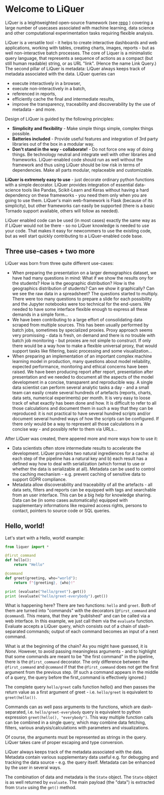 # Welcome to LiQuer

LiQuer is a leightweighted open-source framework (see [repo](https://github.com/orest-d/liquer) )
covering a large number of usecases
associated with machine learning, data science and other computational experimentation tasks
requiring flexible analysis.

LiQuer is a versatile tool - it helps to create interactive dashboards and web applications,
working with tables, creating charts, images, reports - but as well non-interactive batch processes.
The core of Liquer is a minimalistic query language, that represents 
a sequence of actions as a compact (but still human readable) string, or as URL "link".
(Hence the name Link Query.) The second pillar of LiQuer is metadata: LiQuer always keeps track of metadata associated with the data.
LiQuer queries can
* execute interactively in a browser,
* execute non-interactively in a batch,
* referenced in reports,
* efficiently cache the final and intermediate results,
* improve the transparency, traceability and discoverability by the use of metadata - and more.

Design of LiQuer is guided by the following principles:

* **Simplicity and flexibility** - Make simple things simple, complex things possible.
* **Batteries included** - Provide useful features and integration of 3rd party libraries out of the box in a modular way.
* **Don't stand in the way - collaborate!** - Do not force one way of doing things. Be technology neutral and integrate well 
with other libraries and frameworks. LiQuer-enabled code should run as well without the framework and thus using LiQuer should be low risk in terms of dependencies. Make all parts modular, replaceable and customizable.

**LiQuer is extremely easy to use** - just decorate ordinary python functions with a simple decorator.
LiQuer provides integration of essential data-science tools like Pandas, Scikit-Learn and Keras without having a hard dependency on these frameworks - you need them only when you are going to use them.
LiQuer's main web-framework is Flask (because of its simplicity), but other frameworks can easily be supported (there is a basic Tornado support available, others will follow as needed).

LiQuer enabled code can be used (in most cases) exactly the same way as if LiQuer would not be there - so no LiQuer knowledge is needed to use your code.
That makes it easy for newcommers to use the existing code, but as well start quickly contributing to a LiQuer-enabled code base.


## Three use-cases + two more
LiQuer was born from three quite different use-cases:
* When preparing the presentation on a larger demographics dataset, we have had many questions in mind: What if we show the results ony for the students? How is the geographic distribution? How is the geographics distribution of students? Can we show it graphically? Can we see the raw data in a spreadsheet? The questions started to multiply. There were too many questions to prepare a slide for each possibility and the Jupyter notebooks were too technical for the end-users. We needed to have some interface flexible enough to express all these demands in a simple form...
* We have been contributing to a large effort of consolidating data scraped from multiple sources. This has been usually performed by batch jobs, sometimes by specialized proxies. Proxy approach seems very promissing - data is fresh, on demand and there is no trouble with batch job monitoring - but proxies are not simple to construct. If only there would be a way how to make a flexible universal proxy, that would support tasks like filtering, basic processing and some visualization...
* When preparing an implementation of an important complex machine learning model in production, many questions about model reliability, expected performance, monitoring and ethical concerns have been raised. We have been producing report after report, presentation after presentation and we needed to document all the aspects of the model development in a concise,  transparent and reproducible way. A single data scientist can perform several analytic tasks a day - and a small team can easily create several hundreds of artefacts (reports, charts, data sets, numerical experiments) per month. It is very easy to loose track of what exactly has been done and how. It is difficult to refer to all those calculations and document them in such a way that they can be reproduced: it is not practical to have several hundred scripts and/or document several hundred ways of how the scripts can be configured. If there only would be a way to represent all those calculations in a concise way - and possibly refer to them via URLs...

After LiQuer was created, there appered more and more ways how to use it:
* Data scientists often store intermediate results to accelerate the development. LiQuer provides two natural ingrediences for a cache: a) each step of the pipeline has a natural key and b) each result has a defined way how to deal with serialization (which format to use or whether the data is serializable at all). Metadata can be used to control the caching mechanism - e.g. prevent caching of sensitive data to support GDPR compliance.
* Metadata allow discoverability and traceability of all the artefacts - all data sets, filters and reports can be equipped with tags and searchable from an user interface. This can be a big help for knowledge sharing. Data can be (in somo cases automatically) equipped with supplementary informations like required access rights, persons to contact, pointers to source code or SQL queries.


## Hello, world!

Let's start with a Hello, world! example:

```python
from liquer import *

@first_command
def hello():
    return "Hello"

@command
def greet(greeting, who="world"):
    return f"{greeting}, {who}!"

print (evaluate("hello/greet").get())
print (evaluate("hello/greet-everybody").get())
```

What is happening here? There are two functions: ``hello`` and ``greet``.
Both of them are turned into "commands" with the decorators (``@first_command`` and ``@command``).
This means, that they are "published" and can be called via a web interface.
In this example, we just call them via the ``evaluate`` function.
Evaluate accepts a LiQuer query, which consists out of a chain of slash-separated commands;
output of each command becomes an input of a next command.

What is at the beginning of the chain? As you might have guessed, it is *None*.
However, to avoid passing meaningless arguments - and to highlight that some commands are meant to be "the first command" in the pipeline, there is the ``@first_command`` decorator. The only difference between the ``@first_command`` and ``@command``
if that the ``@first_command`` does not get the first argument from the previous step. (If such a command appears in the middle of a query, the query before the first_command is effectively ignored.)

The complete query ``hello/greet`` calls function hello() and then passes the return value as a
first argument of greet - i.e. ``hello/greet`` is equivalent to ``greet(hello())``.

Commands can as well pass arguments to the functions, which are dash-separated,
i.e. ``hello/greet-everybody`` query is equivalent to python expression ``greet(hello(), "everybody")``.
This way multiple function calls can be combined in a single query, which may combine
data fetching, filters, various analysis/calculations with parameters and visualizations.

Of course, the arguments must be represented as strings in the query. LiQuer takes care of
proper escaping and type conversion.

LiQuer always keeps track of the metadata associated with the data.
Metadata contain various supplementary data useful e.g. for debugging and tracking the data source - e.g. the query itself.
Metadata can be enhanced by the user in several ways.

The combination of data and metadata is the ``State`` object. The ``State`` object is as well returned by ``evaluate``.
The main payload (the "data") is extracted from ``State`` using the ``get()`` method.
